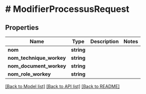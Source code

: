 # # ModifierProcessusRequest

## Properties

Name | Type | Description | Notes
------------ | ------------- | ------------- | -------------
**nom** | **string** |  |
**nom_technique_workey** | **string** |  |
**nom_document_workey** | **string** |  |
**nom_role_workey** | **string** |  |

[[Back to Model list]](../../README.md#models) [[Back to API list]](../../README.md#endpoints) [[Back to README]](../../README.md)
